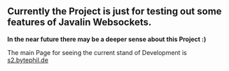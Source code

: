 <h2>Currently the Project is just for testing out some features of Javalin Websockets. </h2>

 **In the near future there may be a deeper sense about this Project :)**
 
 The main Page for seeing the current stand of Development is [s2.bytephil.de](https://s2.bytephil.de)

